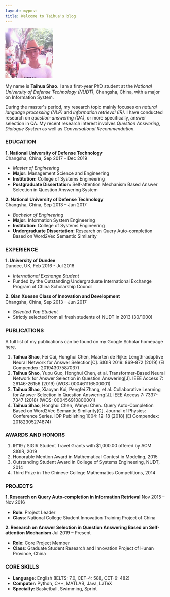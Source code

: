 ```yaml
---
layout: mypost
title: Welcome to Taihua's blog
---
```


<img src="shao.jpg" width="30%" height="30%">

My name is **Taihua Shao**. I am a first-year PhD student at the *National University of Defense Technology (NUDT)*, Changsha, China, with a major on Information System.

During the master's period, my research topic mainly focuses on *natural language processing (NLP)* and *information retrieval (IR)*. I have conducted research on *question-answering (QA)*, or more specifically, answer selection in QA. My recent research interest involves *Question Answering*, *Dialogue System* as well as *Conversational Recommendation*.



### EDUCATION

**1. National University of Defense Technology**  
Changsha, China, Sep 2017 – Dec 2019
- _Master of Engineering_
- **Major:** Management Science and Engineering
- **Institution:** College of Systems Engineering
- **Postgraduate Dissertation:** Self-attention Mechanism Based Answer Selection in Question Answering System

**2. National University of Defense Technology**  
Changsha, China, Sep 2013 – Jun 2017
- _Bachelor of Engineering_
- **Major:** Information System Engineering
- **Institution:** College of Systems Engineering
- **Undergraduate Dissertation:** Research on Query Auto-completion Based on Word2Vec Semantic Similarity


### EXPERIENCE

**1. University of Dundee**  
Dundee, UK, Feb 2016 - Jul 2016
- _International Exchange Student_
- Funded by the Outstanding Undergraduate International Exchange Program of China Scholarship Council 

**2. Qian Xuesen Class of Innovation and Development**  
Changsha, China, Sep 2013 – Jun 2017
- _Selected Top Student_
- Strictly selected from all fresh students of NUDT in 2013 (30/1000)


### PUBLICATIONS

A full list of my publications can be found on my Google Scholar homepage [here](https://scholar.google.com.hk/citations?hl=zh-CN&pli=1&user=WAxqU1MAAAAJ).

1. **Taihua Shao**, Fei Cai, Honghui Chen, Maarten de Rijke: Length-adaptive Neural Network for Answer Selection[C]. SIGIR 2019: 869-872 (2019) (EI Compendex: 20194307587037)
2. **Taihua Shao**, Yupu Guo, Honghui Chen, et al. Transformer-Based Neural Network for Answer Selection in Question Answering[J]. IEEE Access 7: 26146-26156 (2019) (WOS: 000461116500001)
3. **Taihua Shao**, Xiaoyan Kui, Pengfei Zhang, et al. Collaborative Learning for Answer Selection in Question Answering[J]. IEEE Access 7: 7337-7347 (2018) (WOS: 000456910800001)
4. **Taihua Shao**, Honghui Chen, Wanyu Chen. Query Auto-Completion Based on Word2Vec Semantic Similarity[C]. Journal of Physics: Conference Series. IOP Publishing 1004: 12-18 (2018) (EI Compendex: 20182305274874)


### AWARDS AND HONORS

1. IR'19 / SIGIR Student Travel Grants with $1,000.00 offered by ACM SIGIR, 2019
2. Honorable Mention Award in Mathematical Contest in Modeling, 2015
3. Outstanding Student Award in College of Systems Engineering, NUDT, 2014
4. Third Prize in The Chinese College Mathematics Competitions, 2014


### PROJECTS

**1. Research on Query Auto-completion in Information Retrieval**   Nov 2015 – Nov 2016
- **Role**: Project Leader
- **Class**: National College Student Innovation Training Project of China

**2. Research on Answer Selection in Question Answering Based on Self-attention Mechanism** Jul 2019 – Present
- **Role**: Core Project Member
- **Class**: Graduate Student Research and Innovation Project of Hunan Province, China


### CORE SKILLS
- **Language:** English (IELTS: 7.0, CET-4: 588, CET-6: 482)
- **Computer:** Python, C++, MATLAB, Java, LaTeX
- **Specialty:** Basketball, Swimming, Sprint